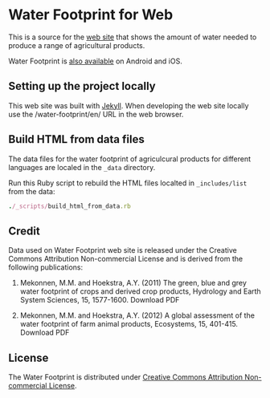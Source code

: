 # Water Footprint for Web

This is a source for the [web site](http://evgenii.com/water-footprint/en/) that shows the amount of water needed to produce a range of agricultural products.

Water Footprint is [also available](http://evgenii.com/projects/water-footprint-app-ios-android/) on Android and iOS.

## Setting up the project locally

This web site was built with [Jekyll](https://jekyllrb.com/). When developing the web site locally use the /water-footprint/en/ URL in the web browser.

## Build HTML from data files

The data files for the water footprint of agriculcural products for different languages are localed in the `_data` directory.

Run this Ruby script to rebuild the HTML files localted in `_includes/list` from the data:

```Ruby
./_scripts/build_html_from_data.rb
```

## Credit

Data used on Water Footprint web site is released under the Creative Commons Attribution Non-commercial License and is derived from the following publications:

1. Mekonnen, M.M. and Hoekstra, A.Y. (2011) The green, blue and grey water footprint of crops and derived crop products, Hydrology and Earth System Sciences, 15, 1577-1600. Download PDF

1. Mekonnen, M.M. and Hoekstra, A.Y. (2012) A global assessment of the water footprint of farm animal products, Ecosystems, 15, 401-415. Download PDF


## License

The Water Footprint is distributed under [Creative Commons Attribution Non-commercial License](/LICENSE).

